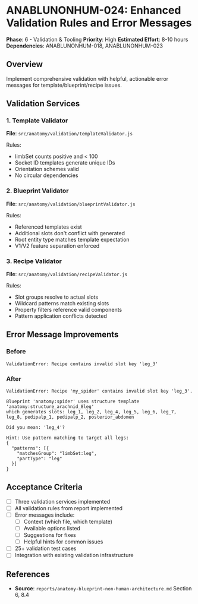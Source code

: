 # ANABLUNONHUM-024: Enhanced Validation Rules and Error Messages

**Phase**: 6 - Validation & Tooling
**Priority**: High
**Estimated Effort**: 8-10 hours
**Dependencies**: ANABLUNONHUM-018, ANABLUNONHUM-023

## Overview

Implement comprehensive validation with helpful, actionable error messages for template/blueprint/recipe issues.

## Validation Services

### 1. Template Validator
**File**: `src/anatomy/validation/templateValidator.js`

Rules:
- limbSet counts positive and < 100
- Socket ID templates generate unique IDs
- Orientation schemes valid
- No circular dependencies

### 2. Blueprint Validator
**File**: `src/anatomy/validation/blueprintValidator.js`

Rules:
- Referenced templates exist
- Additional slots don't conflict with generated
- Root entity type matches template expectation
- V1/V2 feature separation enforced

### 3. Recipe Validator
**File**: `src/anatomy/validation/recipeValidator.js`

Rules:
- Slot groups resolve to actual slots
- Wildcard patterns match existing slots
- Property filters reference valid components
- Pattern application conflicts detected

## Error Message Improvements

### Before
```
ValidationError: Recipe contains invalid slot key 'leg_3'
```

### After
```
ValidationError: Recipe 'my_spider' contains invalid slot key 'leg_3'.

Blueprint 'anatomy:spider' uses structure template 'anatomy:structure_arachnid_8leg'
which generates slots: leg_1, leg_2, leg_4, leg_5, leg_6, leg_7, leg_8, pedipalp_1, pedipalp_2, posterior_abdomen

Did you mean: 'leg_4'?

Hint: Use pattern matching to target all legs:
{
  "patterns": [{
    "matchesGroup": "limbSet:leg",
    "partType": "leg"
  }]
}
```

## Acceptance Criteria

- [ ] Three validation services implemented
- [ ] All validation rules from report implemented
- [ ] Error messages include:
  - [ ] Context (which file, which template)
  - [ ] Available options listed
  - [ ] Suggestions for fixes
  - [ ] Helpful hints for common issues
- [ ] 25+ validation test cases
- [ ] Integration with existing validation infrastructure

## References

- **Source**: `reports/anatomy-blueprint-non-human-architecture.md` Section 6, 8.4
